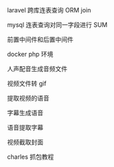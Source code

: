 laravel 跨库连表查询 ORM join

mysql 连表查询对同一字段进行 SUM

前置中间件和后置中间件

docker php 环境

<!-- 业务 -->

人声配音生成音频文件

视频文件转 gif

提取视频的语音

字幕生成语音

语音提取字幕

视频截取封面

charles 抓包教程